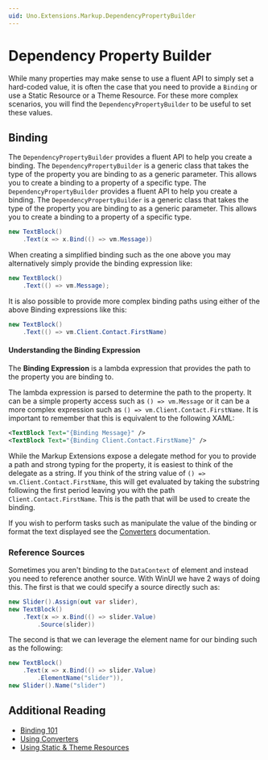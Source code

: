 ```yaml
---
uid: Uno.Extensions.Markup.DependencyPropertyBuilder
---
```

# Dependency Property Builder

While many properties may make sense to use a fluent API to simply set a hard-coded value, it is often the case that you need to provide a `Binding` or use a Static Resource or a Theme Resource. For these more complex scenarios, you will find the `DependencyPropertyBuilder` to be useful to set these values.

## Binding

The `DependencyPropertyBuilder` provides a fluent API to help you create a binding. The `DependencyPropertyBuilder` is a generic class that takes the type of the property you are binding to as a generic parameter. This allows you to create a binding to a property of a specific type. The `DependencyPropertyBuilder` provides a fluent API to help you create a binding. The `DependencyPropertyBuilder` is a generic class that takes the type of the property you are binding to as a generic parameter. This allows you to create a binding to a property of a specific type.

```cs
new TextBlock()
    .Text(x => x.Bind(() => vm.Message))
```

When creating a simplified binding such as the one above you may alternatively simply provide the binding expression like:

```cs
new TextBlock()
    .Text(() => vm.Message);
```

It is also possible to provide more complex binding paths using either of the above Binding expressions like this:

```cs
new TextBlock()
    .Text(() => vm.Client.Contact.FirstName)
```

#### Understanding the Binding Expression

The **Binding Expression** is a lambda expression that provides the path to the property you are binding to.

The lambda expression is parsed to determine the path to the property. It can be a simple property access such as `() => vm.Message` or it can be a more complex expression such as `() => vm.Client.Contact.FirstName`. It is important to remember that this is equivalent to the following XAML:

```xml
<TextBlock Text="{Binding Message}" />
<TextBlock Text="{Binding Client.Contact.FirstName}" />
```

While the Markup Extensions expose a delegate method for you to provide a path and strong typing for the property, it is easiest to think of the delegate as a string. If you think of the string value of `() => vm.Client.Contact.FirstName`, this will get evaluated by taking the substring following the first period leaving you with the path `Client.Contact.FirstName`. This is the path that will be used to create the binding.

If you wish to perform tasks such as manipulate the value of the binding or format the text displayed see the [Converters](xref:Uno.Extensions.Markup.Converters) documentation.

### Reference Sources

Sometimes you aren't binding to the `DataContext` of element and instead you need to reference another source. With WinUI we have 2 ways of doing this. The first is that we could specify a source directly such as:

```cs
new Slider().Assign(out var slider),
new TextBlock()
    .Text(x => x.Bind(() => slider.Value)
        .Source(slider))
```

The second is that we can leverage the element name for our binding such as the following:

```cs
new TextBlock()
    .Text(x => x.Bind(() => slider.Value)
        .ElementName("slider")),
new Slider().Name("slider")
```

## Additional Reading

- [Binding 101](xref:Uno.Extensions.Markup.Binding101)
- [Using Converters](xref:Uno.Extensions.Markup.Converters)
- [Using Static &amp; Theme Resources](xref:Uno.Extensions.Markup.StaticAndThemeResources)
